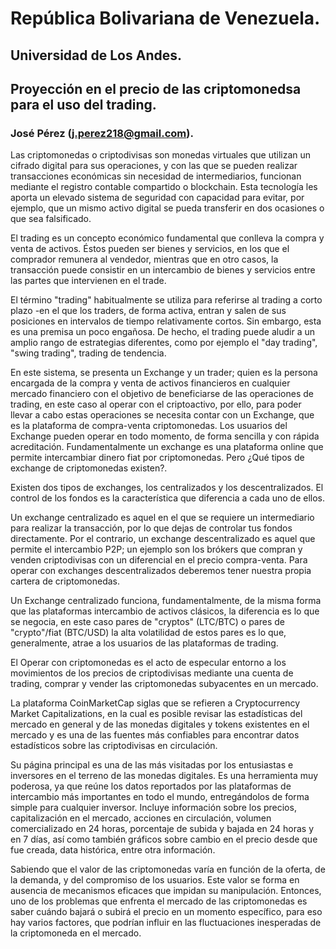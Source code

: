 # República Bolivariana de Venezuela. 
## Universidad de Los Andes. 
## Proyección en el precio de las criptomonedsa para el uso del trading.
### José Pérez (j.perez218@gmail.com). 

Las criptomonedas o criptodivisas son monedas virtuales que utilizan un cifrado digital 
para sus operaciones, y con las que se pueden realizar transacciones económicas sin 
necesidad de intermediarios, funcionan mediante el registro contable compartido o 
blockchain. Esta tecnología les aporta un elevado sistema de seguridad con capacidad para 
evitar, por ejemplo, que un mismo activo digital se pueda transferir en dos ocasiones o que 
sea falsificado.

El trading es un concepto económico fundamental que conlleva la compra y venta de 
activos. Éstos pueden ser bienes y servicios, en los que el comprador remunera al vendedor, 
mientras que en otro casos, la transacción puede consistir en un intercambio de bienes y 
servicios entre las partes que intervienen en el trade.

El término "trading" habitualmente se utiliza para referirse al trading a corto plazo -en el 
que los traders, de forma activa, entran y salen de sus posiciones en intervalos de tiempo 
relativamente cortos. Sin embargo, esta es una premisa un poco engañosa. De hecho, el 
trading puede aludir a un amplio rango de estrategias diferentes, como por ejemplo el "day 
trading", "swing trading", trading de tendencia.

En este sistema, se presenta un Exchange y un trader; quien es la persona
encargada de la compra y venta de activos financieros en cualquier mercado 
financiero con el objetivo de beneficiarse de las operaciones de trading, en este caso al 
operar con el criptoactivo, por ello, para poder llevar a cabo estas operaciones se necesita contar con 
un Exchange, que es la plataforma de compra-venta criptomonedas. Los usuarios del
Exchange pueden operar en todo momento, de forma sencilla y con rápida 
acreditación. Fundamentalmente un exchange es una plataforma online que permite
intercambiar dinero fiat por criptomonedas. Pero ¿Qué tipos de exchange de criptomonedas 
existen?.

Existen dos tipos de exchanges, los centralizados y los descentralizados. El 
control de los fondos es la característica que diferencia a cada uno de ellos.

Un exchange centralizado es aquel en el que se requiere un intermediario para
realizar la transacción, por lo que dejas de controlar tus fondos directamente. Por el 
contrario, un exchange descentralizado es aquel que permite el intercambio P2P; un 
ejemplo son los brókers que compran y venden criptodivisas con un diferencial en el precio 
compra-venta. Para operar con exchanges descentralizados deberemos tener nuestra 
propia cartera de criptomonedas.

Un Exchange centralizado funciona, fundamentalmente, de la misma forma que 
las plataformas intercambio de activos clásicos, la diferencia es lo que se negocia, en este 
caso pares de "cryptos" (LTC/BTC) o pares de "crypto"/fiat (BTC/USD) la alta
volatilidad de estos pares es lo que, generalmente, atrae a los usuarios de las plataformas 
de trading.

El Operar con criptomonedas es el acto de especular entorno a los movimientos de los 
precios de criptodivisas mediante una cuenta de trading, comprar y vender las 
criptomonedas subyacentes en un mercado.

La plataforma 
CoinMarketCap siglas que se refieren a Cryptocurrency Market Capitalizations, en 
la cual es posible revisar las estadísticas del mercado en general y de las monedas 
digitales y tokens existentes en el mercado y es una de las fuentes más confiables 
para encontrar datos estadísticos sobre las criptodivisas en circulación.
 
Su página principal es una de las más visitadas por los entusiastas e inversores 
en el terreno de las monedas digitales. Es una herramienta muy poderosa, ya que 
reúne los datos reportados por las plataformas de intercambio más importantes en 
todo el mundo, entregándolos de forma simple para cualquier inversor. Incluye 
información sobre los precios, capitalización en el mercado, acciones en circulación, 
volumen comercializado en 24 horas, porcentaje de subida y bajada en 24 horas y 
en 7 días, así como también gráficos sobre cambio en el precio desde que fue 
creada, data histórica, entre otra información. 

Sabiendo que el valor de las criptomonedas varía en función de la oferta, de la demanda, y del 
compromiso de los usuarios. Este valor se forma en ausencia de mecanismos eficaces que 
impidan su manipulación. Entonces, uno de los problemas que enfrenta el mercado de las 
criptomonedas es saber cuándo bajará o subirá el precio en un momento específico, para 
eso hay varios factores, que podrían influir en las fluctuaciones inesperadas de la 
criptomoneda en el mercado.